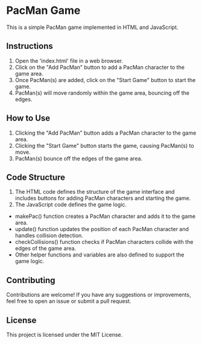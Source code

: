 
# PacMan Game

This is a simple PacMan game implemented in HTML and JavaScript.

## Instructions

1. Open the 'index.html' file in a web browser.
2. Click on the "Add PacMan" button to add a PacMan character to the game area.
3. Once PacMan(s) are added, click on the "Start Game" button to start the game.
4. PacMan(s) will move randomly within the game area, bouncing off the edges.

## How to Use

1. Clicking the "Add PacMan" button adds a PacMan character to the game area.
2. Clicking the "Start Game" button starts the game, causing PacMan(s) to move.
3. PacMan(s) bounce off the edges of the game area.

## Code Structure

1. The HTML code defines the structure of the game interface and includes buttons for adding PacMan characters and starting the game.
2. The JavaScript code defines the game logic.
 * makePac() function creates a PacMan character and adds it to the game area.
 * update() function updates the position of each PacMan character and handles collision detection.
 * checkCollisions() function checks if PacMan characters collide with the edges of the game area.
 * Other helper functions and variables are also defined to support the game logic.

## Contributing

Contributions are welcome! If you have any suggestions or improvements, feel free to open an issue or submit a pull request.

## License

This project is licensed under the MIT License.
